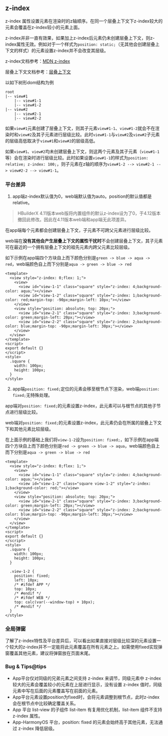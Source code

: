 ## z-index

z-index 属性设置元素在渲染时的z轴顺序。在同一个层叠上下文下z-index较大的元素会覆盖在z-index较小的元素上面。

z-index并非一直有效果，如果加上z-index后元素仍未创建层叠上下文，则z-index属性无效。例如对于一个样式为`position: static;`（无其他会创建层叠上下文的样式）的元素设置z-index并不会改变其层级。

z-index文档参考：[MDN z-index](https://developer.mozilla.org/zh-CN/docs/Web/CSS/z-index)

层叠上下文文档参考：[层叠上下文](https://developer.mozilla.org/zh-CN/docs/Web/CSS/CSS_positioned_layout/Understanding_z-index/Stacking_context)

以如下树形dom结构为例

```text
root
|-- view#1
    |-- view#1-1
    |-- view#1-2
|-- view#2
    |-- view#2-1
    |-- view#2-2
```

如果`view#1`元素创建了层叠上下文，则其子元素`view#1-1`、`view#1-2`就会不在渲染时和`view#2`及其子元素进行层级比较。此时`view#1-1`与`view#2`及`view#2`子元素的层级高低取决于`view#1`和`view#2`的层级高低。

如果`view#1`、`view#2`均未创建层叠上下文，则这两个元素及其子元素（`view#1-1`等）会在渲染时进行层级比较。此时如果设置`view#1-1`的样式为`position: relative; z-index: 100;`，则子元素在z轴的顺序为`view#1-2 --> view#2-1 --> view#2-2 --> view#1-1`。

<!-- CSSJSON.z-index.description -->

<!-- CSSJSON.z-index.syntax -->

<!-- CSSJSON.z-index.values -->

<!-- CSSJSON.z-index.defaultValue -->

<!-- CSSJSON.z-index.unixTags -->

<!-- CSSJSON.z-index.compatibility -->

<!-- CSSJSON.z-index.example -->

### 平台差异

1. app端z-index默认值为0，web端默认值为auto。position的默认值都是relative。

> HBuilderX 4.11版本web版将内置组件的默认z-index设为了0，于4.12版本撤回此修改。因此在4.11版本web端和app端无此项差异。

在app端每个元素都会创建层叠上下文，子元素不可跨父元素进行层级比较。

web端在**没有其他会产生层叠上下文的属性干扰时**不会创建层叠上下文，其子元素可在最近的一个拥有层叠上下文的祖先元素内跨父元素比较层级。

如下示例在app端四个方块自上而下颜色分别是`green -> blue -> aqua -> red`，web端颜色自上而下分别是`aqua -> green -> blue -> red`

```vue
<template>
  <view style="z-index: 0;flex: 1;">
    <view>
      <view id="view-1-1" class="square" style="z-index: 4;background-color: aqua;"></view>
      <view id="view-1-2" class="square" style="z-index: 1;background-color: red;margin-top: -90px;margin-left: 10px;"></view>
    </view>
    <view style="position: absolute; top: 20px;">
      <view id="view-2-1" class="square" style="z-index: 3;background-color: green;margin-left: 20px;"></view>
      <view id="view-2-2" class="square" style="z-index: 2;background-color: blue;margin-top: -90px;margin-left: 30px;"></view>
    </view>
  </view>
</template>
<script>
export default {}
</script>
<style>
  .square {
    width: 100px;
    height: 100px;
  }
</style>
```

2. app端`position: fixed;`定位的元素会移至根节点下渲染，web端`position: fixed;`无特殊处理。

app端对`position: fixed;`的元素设置z-index，此元素可以与根节点的其他子节点进行层级比较。

web端对`position: fixed;`的元素设置z-index，此元素仍会在所属的层叠上下文下和其他元素比较层级。

在上面示例的基础上我们将`view-1-2`设为`position: fixed;`，如下示例在app端四个方块自上而下颜色分别是`red -> green -> blue -> aqua`，web端颜色自上而下分别是`aqua -> green -> blue -> red`

```vue
<template>
  <view style="z-index: 0;flex: 1;">
    <view>
      <view id="view-1-1" class="square" style="z-index: 4;background-color: aqua;"></view>
      <view id="view-1-2" class="square view-1-2" style="z-index: 1;background-color: red;"></view>
    </view>
    <view style="position: absolute; top: 20px;">
      <view id="view-2-1" class="square" style="z-index: 3;background-color: green;margin-left: 20px;"></view>
      <view id="view-2-2" class="square" style="z-index: 2;background-color: blue;margin-top: -90px;margin-left: 30px;"></view>
    </view>
  </view>
</template>
<script>
export default {}
</script>
<style>
  .square {
    width: 100px;
    height: 100px;
  }

  .view-1-2 {
    position: fixed;
    left: 10px;
    /* #ifdef APP */
    top: 10px;
    /* #endif */
    /* #ifdef WEB */
    top: calc(var(--window-top) + 10px);
    /* #endif */
  }
</style>
```

### 全局弹窗

了解了z-index特性及平台差异后，可以看出如果直接对层级比较深的元素设置一个较大的z-index并不一定能将此元素覆盖在所有元素之上。如需使用fixed实现弹窗覆盖其他元素，建议将弹窗放在页面末尾。

<!-- 建议使用[teleport组件](https://cn.vuejs.org/guide/built-ins/teleport.html)实现全局弹窗，teleport组件会将元素实际位置移动到指定的节点下。 -->

### Bug & Tips@tips
- App平台仅对同级的兄弟元素之间支持 z-index 来调节，同级元素中 z-index 较大的元素会覆盖较小的元素在上层进行显示，没有设置 z-index 值时，同级元素中写在后面的元素覆盖写在前面的元素。
- App平台元素设置position为fixed时，会将元素调整到根节点，此时z-index会在根节点中比较确定覆盖关系。
- App 平台 list-view 的子组件 list-item 有复用优化机制，list-item 组件不支持 z-index 属性。
- App-HarmonyOS 平台，position: fixed 的元素会始终高于其他元素，无法通过 z-index 降低层级。

<!-- CSSJSON.z-index.reference -->

